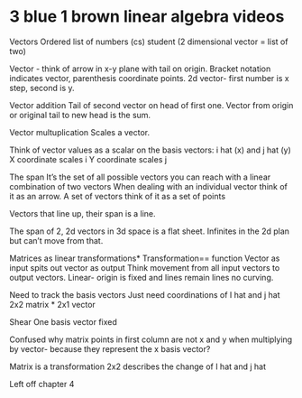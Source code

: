 # 3 blue 1 brown linear algebra videos

Vectors 
Ordered list of numbers (cs) student
(2 dimensional vector = list of two)

Vector - think of arrow in x-y plane with tail on origin.
Bracket notation indicates vector, parenthesis coordinate points.
2d vector- first number is x step, second is y.

Vector addition
Tail of second vector on head of first one. Vector from origin or original tail to new head is the sum.

Vector multuplication
Scales a vector.


Think of vector values as a scalar on the basis vectors: i hat (x) and j hat (y)
X coordinate scales i 
Y coordinate scales j 

The span 
It’s the set of all possible vectors you can reach with a linear combination of two vectors 
When dealing with an individual vector think of it as an arrow.
A set of vectors think of it as a set of points

Vectors that line up, their span is a line.

The span of 2, 2d vectors in 3d space is a flat sheet. Infinites in the 2d plan but can’t move from that.

Matrices as linear transformations*
Transformation== function 
Vector as input spits out vector as output
Think movement from all input vectors to output vectors.
Linear- origin is fixed and lines remain lines no curving.

Need to track the basis vectors 
Just need coordinations of I hat and j hat
2x2 matrix * 2x1 vector

Shear
One basis vector fixed

Confused why matrix points in first column are not x and y when multiplying by vector- because they represent the x basis vector?



Matrix is a transformation
2x2 describes the change of I hat and j hat


Left off chapter 4



